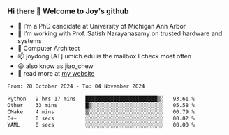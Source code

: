 ### Hi there 👋 Welcome to Joy's github

- 🔭 I’m a PhD candidate at University of Michigan Ann Arbor
- 🌱 I’m working with Prof. Satish Narayanasamy on trusted hardware and systems
- 👯 Computer Architect
- 📫 joydong [AT] umich.edu is the mailbox I check most often
- 😄 also know as jiao_chew
- 💬 read more at [my website](https://joydddd.github.io/)
<!--START_SECTION:waka-->

```txt
From: 28 October 2024 - To: 04 November 2024

Python   9 hrs 17 mins   ███████████████████████▒░   93.61 %
Other    33 mins         █▒░░░░░░░░░░░░░░░░░░░░░░░   05.58 %
CMake    4 mins          ▒░░░░░░░░░░░░░░░░░░░░░░░░   00.79 %
C++      0 secs          ░░░░░░░░░░░░░░░░░░░░░░░░░   00.02 %
YAML     0 secs          ░░░░░░░░░░░░░░░░░░░░░░░░░   00.00 %
```

<!--END_SECTION:waka-->

